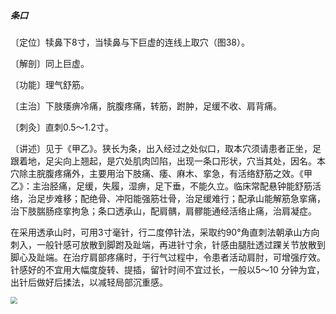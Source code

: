 ##### 条口

〔定位〕犊鼻下8寸，当犊鼻与下巨虚的连线上取穴（图38）。

〔解剖〕同上巨虚。

〔功能〕理气舒筋。

〔主治〕下肢痿痹冷痛，脘腹疼痛，转筋，跗肿，足缓不收、肩背痛。

〔刺灸〕直刺0.5〜1.2寸。

〔讲述〕见于《甲乙》。狭长为条，出入经过之处似口，取本穴须请患者正坐，足跟着地，足尖向上翘起，是穴处肌肉凹陷，出现一条口形状，穴当其处，因名。本穴除主脘腹疼痛外，主要用治下肢痛、痿、麻木、挛急，有活络舒筋之效。《甲乙》：主治胫痛，足缓，失履，湿痹，足下垂，不能久立。临床常配悬钟能舒筋活络，治足步难移；配绝骨、冲阳能强筋壮骨，治足缓难行；配承山能解筋急挛痛，治下肢腨肠痉挛拘急；条口透承山，配肩髃，肩髎能通经活络止痛，治肩凝症。

在采用透承山时，可用3寸毫针，行二度停针法，采取约90°角直刺法朝承山方向刺入，一般针感可放散到脚跗及趾端，再进针寸余，针感由腿肚透过踝关节放散到脚心及趾端。在治疗肩部疼痛时，于行气过程中，令患者活动肩肘，可增强疗效。针感好的不宜用大幅度旋转、提插，留针时间不宜过长，一般以5〜10 分钟为宜，出针后做好后揉法，以减轻局部沉重感。

<img src="img/图38.jpg" style="zoom:67%;" />
